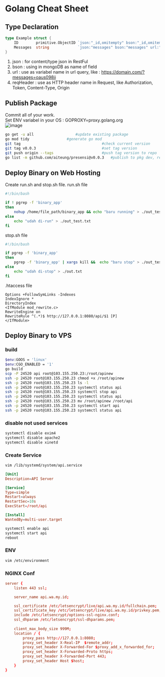 # Golang Cheat Sheet

## Type Declaration
```go
type Example struct {
	ID        primitive.ObjectID `json:"_id,omitempty" bson:"_id,omitempty" url:"_id,omitempty" reqHeader:"token"`
	Messages  string             `json:"messages" bson:"messages" url:"messages" reqHeader:"token"`
}
```
1. json : for content/type json in RestFul
2. bson : using in mongoDB as name of field
3. url : use as variabel name in url query, like : https://domain.com/?messages=oaus098ji
4. reqHeader : use as HTTP header name in Request, like Authorization, Token, Content-Type, Origin


## Publish Package
Commit all of your work.  
Set ENV variabel in your OS : GOPROXY=proxy.golang.org  
![image](https://github.com/gocroot/gocroot.github.io/assets/11188109/b9d02250-bc4a-488e-a6be-ffe3e743d1bb)

```sh
go get -u all					#update existing package
go mod tidy					#generate go mod
git tag                                 	#check current version
git tag v0.0.3                          	#set tag version
git push origin --tags                  	#push tag version to repo
go list -m github.com/aiteung/presensi@v0.0.3   #publish to pkg dev, replace ORG/URL with your repo URL
```

## Deploy Binary on Web Hosting
Create run.sh and stop.sh file. run.sh file  
```sh
#!/bin/bash

if ! pgrep -f 'binary_app'
then
    nohup /home/file_path/binary_app && echo "baru running" > ./out_test.txt
else
    echo "udah di-run" > ./out_test.txt
fi
```
stop.sh file  
```sh
#!/bin/bash

if pgrep -f 'binary_app'
then
    pgrep -f 'binary_app' | xargs kill &&  echo "baru stop" > ./out_test.txt
else
    echo "udah di-stop" > ./out.txt
fi
```
.htaccess file  
```config
Options +FollowSymLinks -Indexes
IndexIgnore *
DirectoryIndex
<IfModule mod_rewrite.c>
RewriteEngine on
RewriteRule ^(.*)$ http://127.0.0.1:8080/api/$1 [P]
</IfModule>
```
## Deploy Binary to VPS
### build

```sh
$env:GOOS = 'linux'
$env:CGO_ENABLED = '1'
go build
scp -P 24520 api root@103.155.250.23:/root/apinew
ssh -p 24520 root@103.155.250.23 chmod +x /root/apinew
ssh -p 24520 root@103.155.250.23 ls -l
ssh -p 24520 root@103.155.250.23 systemctl status api
ssh -p 24520 root@103.155.250.23 systemctl stop api
ssh -p 24520 root@103.155.250.23 systemctl status api
ssh -p 24520 root@103.155.250.23 mv /root/apinew /root/api
ssh -p 24520 root@103.155.250.23 systemctl start api
ssh -p 24520 root@103.155.250.23 systemctl status api

```

### disable not used services

```sh
systemctl disable exim4
systemctl disable apache2
systemctl disable xinetd
```

### Create Service

```sh
vim /lib/systemd/system/api.service
```

```conf
[Unit]
Description=API Server

[Service]
Type=simple
Restart=always
RestartSec=10s
ExecStart=/root/api

[Install]
WantedBy=multi-user.target
```

```sh
systemctl enable api
systemctl start api
reboot
```

### ENV

```sh
vim /etc/environment
```

### NGINX Conf

```conf
server {
    listen 443 ssl;

    server_name api.wa.my.id;

    ssl_certificate /etc/letsencrypt/live/api.wa.my.id/fullchain.pem;
    ssl_certificate_key /etc/letsencrypt/live/api.wa.my.id/privkey.pem;
    include /etc/letsencrypt/options-ssl-nginx.conf;
    ssl_dhparam /etc/letsencrypt/ssl-dhparams.pem;
	
	client_max_body_size 999M;
    location / {
        proxy_pass http://127.0.0.1:8080;
        proxy_set_header X-Real-IP  $remote_addr;
        proxy_set_header X-Forwarded-For $proxy_add_x_forwarded_for;
        proxy_set_header X-Forwarded-Proto https;
        proxy_set_header X-Forwarded-Port 443;
        proxy_set_header Host $host;
    }
}
```
